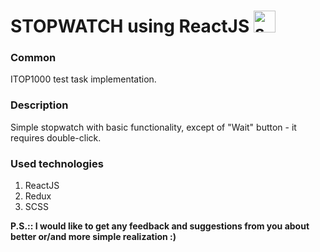 # STOPWATCH using ReactJS <img src="https://images.vexels.com/media/users/3/151955/isolated/preview/13dfcfb1a5bda28b460884c69ccc1c17-sandglass-stroke-icon-by-vexels.png" alt="sandglass" width="35px" /> 
### Common
ITOP1000 test task implementation.
### Description
Simple stopwatch with basic functionality, except of "Wait" button - it requires double-click.
### Used technologies
1. ReactJS
1. Redux
1. SCSS

**P.S.:: I would like to get any feedback and suggestions from you about better or/and more simple realization :)**